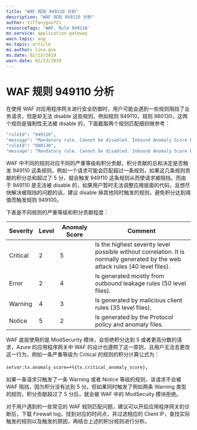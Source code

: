 ```yaml
---
title: "WAF 规则 949110 分析"
description: "WAF 规则 949110 分析"
author: tiffanyguo721
resourceTags: 'WAF, Rule 949110'
ms.service: application-gateway
wacn.topic: aog
ms.topic: article
ms.author: lina.guo
ms.date: 02/13/2019
wacn.date: 02/13/2019
---
```


# WAF 规则 949110 分析

在使用 WAF 对应用程序网关进行安全防御时，用户可能会遇到一些规则阻挡了业务请求，但是却无法 disable 这些规则，例如规则 949110，规则 980130，这两个规则是强制性无法被 disable 的，下面截取两个规则匹配细则做参考：

```bash
"ruleId": "949110",
"message": "Mandatory rule. Cannot be disabled. Inbound Anomaly Score Exceeded (Total Score: 10)",
"ruleId": "980130",
"message": "Mandatory rule. Cannot be disabled. Inbound Anomaly Score Exceeded (Total Inbound Score: 10 - SQLI=5,XSS=5,RFI=0,LFI=0,RCE=0,PHPI=0,HTTP=0,SESS=0): SQL Injection Attack: SQL Tautology Detected."
```

WAF 中不同的规则对应不同的严重等级和积分贡献，积分贡献的总和决定是否触发 949110 这条规则。例如一个请求可能会匹配超过一条规则，如果这几条规则贡献的积分总和超过了 5 分，就会触发 949110 这条规则从而使请求被阻挡。而由于 949110 是无法被 disable 的，如果用户暂时无法调整应用层面的代码，且想尽快解决被阻挡的问题的话，建议 disable 掉其他同时触发的规则，避免积分达到阈值而触发规则 949100。

下表是不同规则的严重等级和积分贡献程度：

Severity|Level|Anomaly Score|Comment
-|-|-|-
|Critical|2|5|Is the highest severity level possible without correlation. It is normally generated by the web attack rules (40 level files). |
|Error|2|4|Is generated mostly from outbound leakage rules (50 level files).|
|Warning|4|3|Is generated by malicious client rules (35 level files).|
|Notice|5|2|Is generated by the Protocol policy and anomaly files.|

WAF 底层使用的是 ModSecurity 模块，会拒绝积分达到 5 或者更高分数的请求，Azure 的应用程序网关中 WAF 的设计也遵照了这一原则，且用户无法去更改这一行为，例如一条严重等级为 Critical 的规则的积分计算公式为：

 `setvar:tx.anomaly_score=+%{tx.critical_anomaly_score}`，

如果一条请求只触发了一条 Warning 或者 Notice 等级的规则，该请求不会被 WAF 阻挡，因为积分没有达到 5 分。但如果同时触发了例如两条 Warning 类型的规则，积分贡献超过了 5 分后，就会被 WAF 中的 ModSecuity 模块拒绝。

对于用户遇到的一些常见的 WAF 规则匹配问题，建议可以开启应用程序网关的诊断后，下载 Firewall log，找到对应的时间点，并过滤相应的 Client IP，查找实际触发的规则以及触发的原因，再结合上述的积分规则进行分析。
